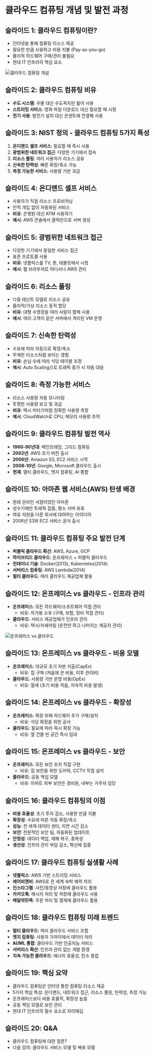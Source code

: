 # 클라우드 컴퓨팅 개념 및 발전 과정

## 슬라이드 1: 클라우드 컴퓨팅이란?
- 인터넷을 통해 컴퓨팅 리소스 제공
- 필요한 만큼 사용하고 비용 지불 (Pay-as-you-go)
- 물리적 하드웨어 구매/관리 불필요
- 현대 IT 인프라의 핵심 요소

![클라우드 컴퓨팅 개념](./images/cloud_computing_basics_diagram.svg)

## 슬라이드 2: 클라우드 컴퓨팅 비유
- **수도 시스템**: 우물 대신 수도꼭지만 틀어 사용
- **스트리밍 서비스**: 영화 파일 다운로드 대신 필요할 때 시청
- **전기 사용**: 발전기 설치 대신 콘센트에 연결해 사용

## 슬라이드 3: NIST 정의 - 클라우드 컴퓨팅 5가지 특성
1. **온디맨드 셀프 서비스**: 필요할 때 즉시 사용
2. **광범위한 네트워크 접근**: 다양한 기기에서 접속
3. **리소스 풀링**: 여러 사용자가 리소스 공유
4. **신속한 탄력성**: 빠른 확장/축소 가능
5. **측정 가능한 서비스**: 사용량 기반 과금

## 슬라이드 4: 온디맨드 셀프 서비스
- 사용자가 직접 리소스 프로비저닝
- 인적 개입 없이 자동화된 서비스
- **비유**: 은행원 대신 ATM 사용하기
- **예시**: AWS 콘솔에서 클릭만으로 서버 생성

## 슬라이드 5: 광범위한 네트워크 접근
- 다양한 기기에서 동일한 서비스 접근
- 표준 프로토콜 사용
- **비유**: 넷플릭스를 TV, 폰, 태블릿에서 시청
- **예시**: 웹 브라우저로 어디서나 AWS 관리

## 슬라이드 6: 리소스 풀링
- 다중 테넌트 모델로 리소스 공유
- 물리적/가상 리소스 동적 할당
- **비유**: 대형 수영장을 여러 사람이 함께 사용
- **예시**: 여러 고객이 같은 서버에서 격리된 VM 운영

## 슬라이드 7: 신속한 탄력성
- 수요에 따라 자동으로 확장/축소
- 무제한 리소스처럼 보이는 경험
- **비유**: 손님 수에 따라 식당 테이블 조정
- **예시**: Auto Scaling으로 트래픽 증가 시 자동 대응

## 슬라이드 8: 측정 가능한 서비스
- 리소스 사용량 자동 모니터링
- 투명한 사용량 보고 및 과금
- **비유**: 택시 미터기처럼 정확한 사용량 측정
- **예시**: CloudWatch로 CPU, 메모리 사용량 추적

## 슬라이드 9: 클라우드 컴퓨팅 발전 역사
- **1960-90년대**: 메인프레임, 그리드 컴퓨팅
- **2002년**: AWS 초기 버전 출시
- **2006년**: Amazon S3, EC2 서비스 시작
- **2008-10년**: Google, Microsoft 클라우드 출시
- **현재**: 멀티 클라우드, 엣지 컴퓨팅, AI 통합

## 슬라이드 10: 아마존 웹 서비스(AWS) 탄생 배경
- 원래 온라인 서점이었던 아마존
- 성수기에만 트래픽 집중, 평소 서버 유휴
- 여유 자원을 다른 회사에 대여하는 아이디어
- 2006년 S3와 EC2 서비스 공식 출시

## 슬라이드 11: 클라우드 컴퓨팅 주요 발전 단계
- **퍼블릭 클라우드 확산**: AWS, Azure, GCP
- **하이브리드 클라우드**: 온프레미스 + 퍼블릭 클라우드
- **컨테이너 기술**: Docker(2013), Kubernetes(2014)
- **서버리스 컴퓨팅**: AWS Lambda(2014)
- **멀티 클라우드**: 여러 클라우드 제공업체 활용

## 슬라이드 12: 온프레미스 vs 클라우드 - 인프라 관리
- **온프레미스**: 모든 하드웨어/소프트웨어 직접 관리
  - 비유: 자가용 소유 (구매, 보험, 정비 직접 관리)
- **클라우드**: 서비스 제공업체가 인프라 관리
  - 비유: 택시/카셰어링 (운전만 하고 나머지는 제공자 관리)

![온프레미스 vs 클라우드](./images/cloud_vs_onprem.svg)

## 슬라이드 13: 온프레미스 vs 클라우드 - 비용 모델
- **온프레미스**: 대규모 초기 자본 지출(CapEx)
  - 비유: 집 구매 (처음에 큰 비용, 이후 관리비)
- **클라우드**: 사용량 기반 운영 비용(OpEx)
  - 비유: 월세 (초기 비용 적음, 지속적 비용 발생)

## 슬라이드 14: 온프레미스 vs 클라우드 - 확장성
- **온프레미스**: 확장 위해 하드웨어 추가 구매/설치
  - 비유: 식당 확장을 위한 공사
- **클라우드**: 필요에 따라 즉시 확장 가능
  - 비유: 옆 건물 빈 공간 즉시 임대

## 슬라이드 15: 온프레미스 vs 클라우드 - 보안
- **온프레미스**: 모든 보안 조치 직접 구현
  - 비유: 집 보안을 위한 도어락, CCTV 직접 설치
- **클라우드**: 공동 책임 모델
  - 비유: 아파트 외부 보안은 경비원, 내부는 거주자 담당

## 슬라이드 16: 클라우드 컴퓨팅의 이점
- **비용 효율성**: 초기 투자 감소, 사용한 만큼 지불
- **확장성**: 수요에 따른 자동 확장/축소
- **성능**: 전 세계 데이터 센터, 지연 시간 감소
- **보안**: 전문적인 보안 팀, 자동화된 업데이트
- **안정성**: 데이터 백업, 재해 복구, 중복성
- **생산성**: 인프라 관리 부담 감소, 혁신에 집중

## 슬라이드 17: 클라우드 컴퓨팅 실생활 사례
- **넷플릭스**: AWS 기반 스트리밍 서비스
- **에어비앤비**: AWS로 전 세계 숙박 예약 처리
- **인스타그램**: 사진/동영상 저장에 클라우드 활용
- **카카오톡**: 메시지 처리 및 저장에 클라우드 사용
- **배달의민족**: 주문 처리 및 결제에 클라우드 활용

## 슬라이드 18: 클라우드 컴퓨팅 미래 트렌드
- **멀티 클라우드**: 여러 클라우드 서비스 조합
- **엣지 컴퓨팅**: 사용자 가까이에서 데이터 처리
- **AI/ML 통합**: 클라우드 기반 인공지능 서비스
- **서버리스 확산**: 인프라 관리 없는 개발 환경
- **지속 가능한 클라우드**: 에너지 효율성, 탄소 중립

## 슬라이드 19: 핵심 요약
- 클라우드 컴퓨팅은 인터넷 통한 컴퓨팅 리소스 제공
- 5가지 핵심 특성: 온디맨드, 네트워크 접근, 리소스 풀링, 탄력성, 측정 가능
- 온프레미스보다 비용 효율적, 확장성 높음
- 공동 책임 모델로 보안 관리
- 현대 IT 인프라의 필수 요소로 자리매김

## 슬라이드 20: Q&A
- 클라우드 컴퓨팅에 대한 질문?
- 다음 강의: 클라우드 서비스 모델 및 배포 모델